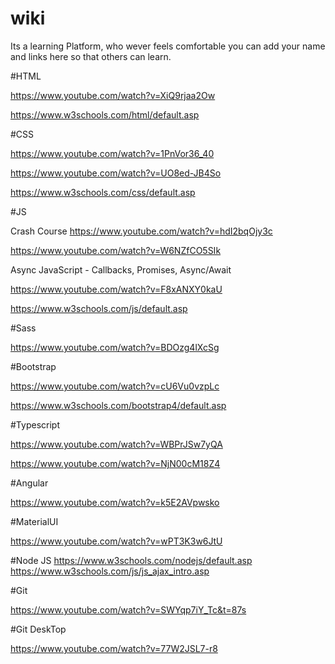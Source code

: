 # wiki

Its a learning Platform, who wever feels comfortable you can add your name and links here so that others can learn.

#HTML

https://www.youtube.com/watch?v=XiQ9rjaa2Ow

https://www.w3schools.com/html/default.asp

#CSS

https://www.youtube.com/watch?v=1PnVor36_40

https://www.youtube.com/watch?v=UO8ed-JB4So

https://www.w3schools.com/css/default.asp

#JS

Crash Course
https://www.youtube.com/watch?v=hdI2bqOjy3c

https://www.youtube.com/watch?v=W6NZfCO5SIk

Async JavaScript - Callbacks, Promises, Async/Await

https://www.youtube.com/watch?v=F8xANXY0kaU

https://www.w3schools.com/js/default.asp

#Sass

https://www.youtube.com/watch?v=BDOzg4lXcSg

#Bootstrap

https://www.youtube.com/watch?v=cU6Vu0vzpLc

https://www.w3schools.com/bootstrap4/default.asp



#Typescript

https://www.youtube.com/watch?v=WBPrJSw7yQA

https://www.youtube.com/watch?v=NjN00cM18Z4

#Angular 

https://www.youtube.com/watch?v=k5E2AVpwsko


#MaterialUI

https://www.youtube.com/watch?v=wPT3K3w6JtU

#Node JS
https://www.w3schools.com/nodejs/default.asp
https://www.w3schools.com/js/js_ajax_intro.asp

#Git

https://www.youtube.com/watch?v=SWYqp7iY_Tc&t=87s

#Git DeskTop

https://www.youtube.com/watch?v=77W2JSL7-r8



